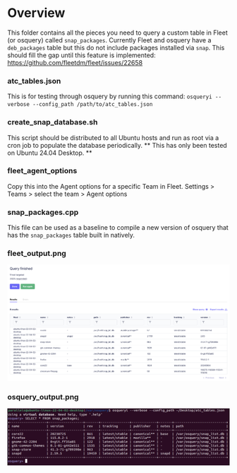 # Overview
This folder contains all the pieces you need to query a custom table in Fleet (or osquery) called ```snap_packages```. Currently Fleet and osquery have a ```deb_packages``` table but this do not include packages installed via ```snap```. This should fill the gap until this feature is implemented: https://github.com/fleetdm/fleet/issues/22658

### atc_tables.json
This is for testing through osquery by running this command: ```osqueryi --verbose --config_path /path/to/atc_tables.json```

### create_snap_database.sh
This script should be distributed to all Ubuntu hosts and run as root via a cron job to populate the database periodically. ** This has only been tested on Ubuntu 24.04 Desktop. **

### fleet_agent_options
Copy this into the Agent options for a specific Team in Fleet. Settings > Teams > select the team > Agent options

### snap_packages.cpp
This file can be used as a baseline to compile a new version of osquery that has the ```snap_packages``` table built in natively.

### fleet_output.png
![alt text](https://github.com/allenhouchins/fleet-stuff/blob/main/linux-mdm-snap-packages/fleet_ouput.png "Fleet output")

### osquery_output.png
![alt text](https://github.com/allenhouchins/fleet-stuff/blob/main/linux-mdm-snap-packages/osquery_output.png "osquery output")
